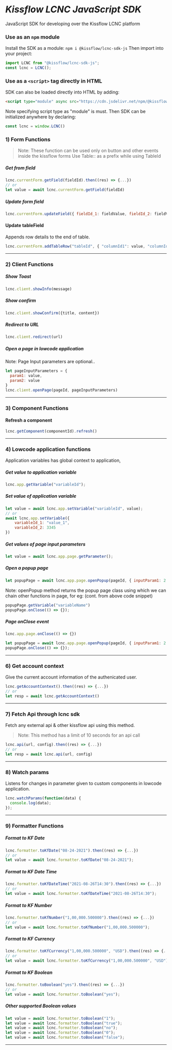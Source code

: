 # _Kissflow LCNC JavaScript SDK_
JavaScript SDK for developing over the Kissflow LCNC platform

### Use as an `npm` module
Install the SDK as a module:
`npm i @kissflow/lcnc-sdk-js`
Then import into your project:
```js
import LCNC from "@kissflow/lcnc-sdk-js";
const lcnc = LCNC();
```

### Use as a `<script>` tag directly in HTML
SDK can also be loaded directly into HTML by adding:
```html
<script type="module" async src="https://cdn.jsdelivr.net/npm/@kissflow/lcnc-sdk-js@1/dist/lcnc.sdk.min.js"></script>
```
Note specifying script type as "module" is must.
Then SDK can be initialized anywhere by declaring:

```js
const lcnc = window.LCNC()
```

### 1) Form Functions
> Note: These function can be used only on button and other events inside the kissflow forms
> Use Table:: as a prefix while using TableId
##### Get from field
```js
lcnc.currentForm.getField(fieldId).then((res) => {...})
// or  
let value = await lcnc.currentForm.getField(fieldId)
```
##### Update form field
```js
lcnc.currentForm.updateField({ fieldId_1: fieldValue, fieldId_2: fieldValue })
```
#### Update tableField
Appends row details to the end of table.
```js
lcnc.currentForm.addTableRow("tableId", { "columnId1": value, "columnId2": value })
```
------------------------------
### 2) Client Functions
##### Show Toast
```js
lcnc.client.showInfo(message)
```
##### Show confirm
```js
lcnc.client.showConfirm({title, content})
```
##### Redirect to URL
```js
lcnc.client.redirect(url)
```
##### Open a page in lowcode application
Note: Page Input parameters are optional..
```js
let pageInputParameters = {
  param1: value,
  param2: value
}
lcnc.client.openPage(pageId, pageInputParameters)
```
------------------------------
### 3) Component Functions
#### Refresh a component
```js
lcnc.getComponent(componentId).refresh()
```
--------------------------------

### 4) Lowcode application functions
Application variables has global context to application, 
##### Get value to application variable
```js
lcnc.app.getVariable("variableId");
```
##### Set value of application variable
```js
let value = await lcnc.app.setVariable("variableId", value);
// or
await lcnc.app.setVariable({
    variableId_1: "value_1",
    variableId_2: 3345
})
```
##### Get values of page input parameters
```js
let value = await lcnc.app.page.getParameter();
```
##### Open a popup page 
```js
let popupPage = await lcnc.app.page.openPopup(pageId, { inputParam1: 2 }, { w: 50; h: 50 }) 
```
Note: openPopup method returns the popup page class using which we can chain other functions in page, for eg: (cont. from above code snippet)
```js
popupPage.getVariable("variableName")
popupPage.onClose(() => {});
```
##### Page onClose event
```js
lcnc.app.page.onClose(() => {})
```
<!-- or -->
```js
let popupPage = await lcnc.app.page.openPopup(pageId, { inputParam1: 2 }, { w: 50; h: 50 }) 
popupPage.onClose(() => {});
```
------------------------------

### 6) Get account context
Give the current account information of the authenicated user.
```js
lcnc.getAccountContext().then((res) => {...})
// or
let resp = await lcnc.getAccountContext()
```
------------------------------

### 7) Fetch Api through lcnc sdk
Fetch any external api & other kissflow api using this method.
> Note: This method has a limit of 10 seconds for an api call
```js
lcnc.api(url, config).then((res) => {...})
// or
let resp = await lcnc.api(url, config)
```
------------------------------

### 8) Watch params
Listens for changes in parameter given to custom components in lowcode application.
```js
lcnc.watchParams(function(data) {
  console.log(data);
});
```
------------------------------

### 9) Formatter Functions
##### Format to KF Date
```js
lcnc.formatter.toKfDate("08-24-2021").then((res) => {...})
// or  
let value = await lcnc.formatter.toKfDate("08-24-2021");
```
##### Format to KF Date Time
```js
lcnc.formatter.toKfDateTime("2021-08-26T14:30").then((res) => {...})
// or  
let value = await lcnc.formatter.toKfDateTime("2021-08-26T14:30");
```
##### Format to KF Number
```js
lcnc.formatter.toKfNumber("1,00,000.500000").then((res) => {...})
// or  
let value = await lcnc.formatter.toKfNumber("1,00,000.500000");
```
##### Format to KF Currency
```js
lcnc.formatter.toKfCurrency("1,00,000.500000", "USD").then((res) => {...})
// or  
let value = await lcnc.formatter.toKfCurrency("1,00,000.500000", "USD");
```
##### Format to KF Boolean
```js
lcnc.formatter.toBoolean("yes").then((res) => {...})
// or  
let value = await lcnc.formatter.toBoolean("yes");
```
##### Other supported Boolean values
```js
let value = await lcnc.formatter.toBoolean("1");
let value = await lcnc.formatter.toBoolean("true");
let value = await lcnc.formatter.toBoolean("no");
let value = await lcnc.formatter.toBoolean("0");
let value = await lcnc.formatter.toBoolean("false");
```
------------------------------
